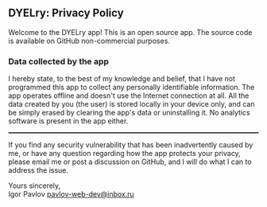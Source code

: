 ## DYELry: Privacy Policy

Welcome to the DYELry app!
This is an open source app. The source code is available on GitHub non-commercial purposes.

### Data collected by the app

I hereby state, to the best of my knowledge and belief, that I have not programmed this app to collect any personally
identifiable information. The app operates offline and doesn't use the Internet connection at all. All the data created
by you (the user) is stored locally in your device only, and can be simply erased by clearing the app's data or
uninstalling it. No analytics software is present in the app either.

<hr style="border:1px solid gray">

If you find any security vulnerability that has been inadvertently caused by me, or have any question regarding how the
app protects your privacy, please email me or post a discussion on GitHub, and I will do what I can to address the
issue.

Yours sincerely,  
Igor Pavlov
pavlov-web-dev@inbox.ru
